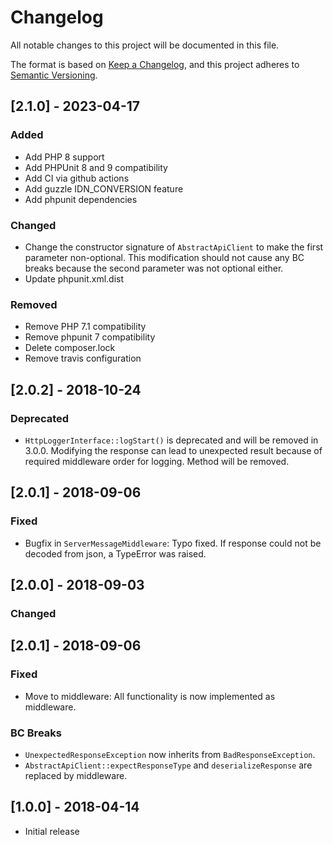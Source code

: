 # Changelog

All notable changes to this project will be documented in this file.

The format is based on [Keep a Changelog](https://keepachangelog.com/en/1.0.0/),
and this project adheres to [Semantic Versioning](https://semver.org/spec/v2.0.0.html).


## [2.1.0] - 2023-04-17

### Added

- Add PHP 8 support
- Add PHPUnit 8 and 9 compatibility
- Add CI via github actions
- Add guzzle IDN_CONVERSION feature
- Add phpunit dependencies

### Changed

- Change the constructor signature of `AbstractApiClient` to make the first parameter non-optional. This modification should not cause any BC breaks because the second parameter was not optional either.
- Update phpunit.xml.dist

### Removed

- Remove PHP 7.1 compatibility
- Remove phpunit 7 compatibility
- Delete composer.lock
- Remove travis configuration

## [2.0.2] - 2018-10-24

### Deprecated

- `HttpLoggerInterface::logStart()` is deprecated and will be removed in 3.0.0. Modifying the response can lead to unexpected result because of required middleware order for logging. Method will be removed.

## [2.0.1] - 2018-09-06

### Fixed

- Bugfix in `ServerMessageMiddleware`: Typo fixed. If response could not be decoded from json, a TypeError was raised.
 
## [2.0.0] - 2018-09-03

### Changed

## [2.0.1] - 2018-09-06

### Fixed

- Move to middleware: All functionality is now implemented as middleware.

### BC Breaks

- `UnexpectedResponseException` now inherits from `BadResponseException`.
- `AbstractApiClient::expectResponseType` and `deserializeResponse` are replaced by middleware.

## [1.0.0] - 2018-04-14

- Initial release
